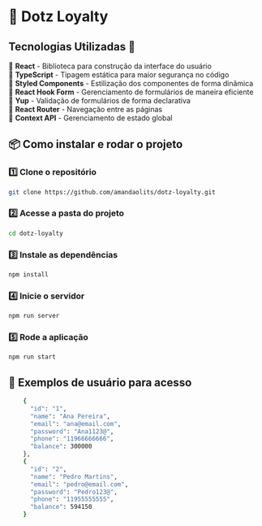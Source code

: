 # 🚀 Dotz Loyalty  

## Tecnologias Utilizadas 🚀

🔹 **React** - Biblioteca para construção da interface do usuário  
🔹 **TypeScript** - Tipagem estática para maior segurança no código  
🔹 **Styled Components** - Estilização dos componentes de forma dinâmica  
🔹 **React Hook Form** - Gerenciamento de formulários de maneira eficiente  
🔹 **Yup** - Validação de formulários de forma declarativa  
🔹 **React Router** - Navegação entre as páginas  
🔹 **Context API** - Gerenciamento de estado global   

## 📦 Como instalar e rodar o projeto  

### 1️⃣ Clone o repositório  
```bash
git clone https://github.com/amandaolits/dotz-loyalty.git
```

### 2️⃣ Acesse a pasta do projeto 
```bash
cd dotz-loyalty
```

### 3️⃣ Instale as dependências  
```bash
npm install
```

### 4️⃣ Inicie o servidor
```bash
npm run server
```

### 5️⃣ Rode a aplicação
```bash
npm run start
```

## 👤 Exemplos de usuário para acesso 
```bash
    {
      "id": "1",
      "name": "Ana Pereira",
      "email": "ana@email.com",
      "password": "Ana1123@",
      "phone": "11966666666",
      "balance": 300000
    },
    {
      "id": "2",
      "name": "Pedro Martins",
      "email": "pedro@email.com",
      "password": "Pedro123@",
      "phone": "11955555555",
      "balance": 594150
    }
```
